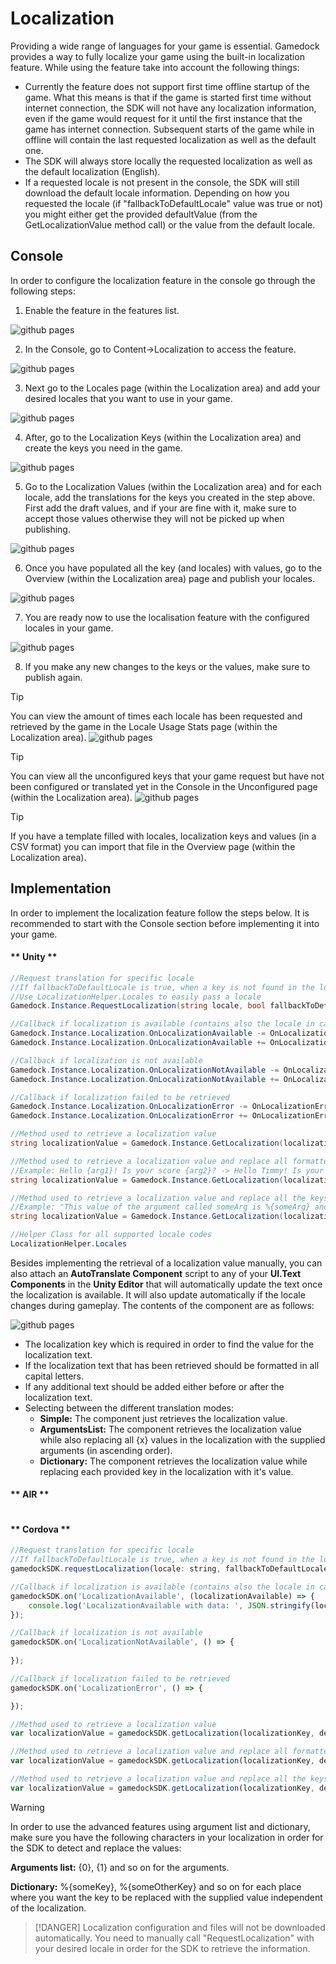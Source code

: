 # Localization

Providing a wide range of languages for your game is essential. Gamedock provides a way to fully localize your game using the built-in localization feature. While using the feature take into account the following things:

* Currently the feature does not support first time offline startup of the game. What this means is that if the game is started first time without internet connection, the SDK will not have any localization information, even if the game would request for it until the first instance that the game has internet connection. Subsequent starts of the game while in offline will contain the last requested localization as well as the default one.
* The SDK will always store locally the requested localization as well as the default localization (English).
* If a requested locale is not present in the console, the SDK will still download the default locale information. Depending on how you requested the locale (if "fallbackToDefaultLocale" value was true or not) you might either get the provided defaultValue (from the GetLocalizationValue method call) or the value from the default locale. 

## Console

In order to configure the localization feature in the console go through the following steps:

1. Enable the feature in the features list.

![github pages](_images/Localization1.png)


2. In the Console, go to Content->Localization to access the feature.

![github pages](_images/Localization2.png)


3. Next go to the Locales page (within the Localization area) and add your desired locales that you want to use in your game.

![github pages](_images/Localization3.png)


4. After, go to the Localization Keys (within the Localization area) and create the keys you need in the game.

![github pages](_images/Localization4.png)


5. Go to the Localization Values (within the Localization area) and for each locale, add the translations for the keys you created in the step above. First add the draft values, and if your are fine with it, make sure to accept those values otherwise they will not be picked up when publishing.

![github pages](_images/Localization5.png)


6. Once you have populated all the key (and locales) with values, go to the Overview (within the Localization area) page and publish your locales.

![github pages](_images/Localization6.png)


7. You are ready now to use the localisation feature with the configured locales in your game.

![github pages](_images/Localization7.png)


8. If you make any new changes to the keys or the values, make sure to publish again.


> [!TIP]
> You can view the amount of times each locale has been requested and retrieved by the game in the Locale Usage Stats page (within the Localization area).
> ![github pages](_images/Localization8.png)

> [!TIP]
> You can view all the unconfigured keys that your game request but have not been configured or translated yet in the Console in the Unconfigured page (within the Localization area).
> ![github pages](_images/Localization9.png)

> [!TIP]
> If you have a template filled with locales, localization keys and values (in a CSV format) you can import that file in the Overview page (within the Localization area).

## Implementation

In order to implement the localization feature follow the steps below. It is recommended to start with the Console section before implementing it into your game.

<!-- tabs:start -->

#### ** Unity **

~~~csharp
//Request translation for specific locale
//If fallbackToDefaultLocale is true, when a key is not found in the localization it will first try to get it from the default locale (English). If it is not present in the default locale it will return the default value passed at retrieval.
//Use LocalizationHelper.Locales to easily pass a locale
Gamedock.Instance.RequestLocalization(string locale, bool fallbackToDefaultLocale);

//Callback if localization is available (contains also the locale in case the default locale is returned)
Gamedock.Instance.Localization.OnLocalizationAvailable -= OnLocalizationAvailable;
Gamedock.Instance.Localization.OnLocalizationAvailable += OnLocalizationAvailable;

//Callback if localization is not available
Gamedock.Instance.Localization.OnLocalizationNotAvailable -= OnLocalizationNotAvailable;
Gamedock.Instance.Localization.OnLocalizationNotAvailable += OnLocalizationNotAvailable;

//Callback if localization failed to be retrieved
Gamedock.Instance.Localization.OnLocalizationError -= OnLocalizationError;
Gamedock.Instance.Localization.OnLocalizationError += OnLocalizationError;

//Method used to retrieve a localization value
string localizationValue = Gamedock.Instance.GetLocalization(localizationKey, defaultValue);

//Method used to retrieve a localization value and replace all formatted arguments ({0}, {1}, etc.)
//Example: Hello {arg1}! Is your score {arg2}? -> Hello Timmy! Is your score 30?
string localizationValue = Gamedock.Instance.GetLocalization(localizationKey, defaultValue, arg1, arg2, arg3);

//Method used to retrieve a localization value and replace all the keys from the passed dictionary with the values supplied
//Example: "This value of the argument called someArg is %{someArg} and the value of anotherArg is %{anotherArg}. You can reuse arguments multiple times in your text, which is %{someArg}, %{anotherArg} and %{someArg}." -> "The value of the argument called someArg is awesome and the value of anotherArg is crazy. You can reuse arguments multiple times in your text, which is awesome, crazy and awesome."
string localizationValue = Gamedock.Instance.GetLocalization(localizationKey, defaultValue, argumentsDictionary);

//Helper Class for all supported locale codes
LocalizationHelper.Locales
~~~

Besides implementing the retrieval of a localization value manually, you can also attach an **AutoTranslate Component** script to any of your **UI.Text Components** in the **Unity Editor** that will automatically update the text once the localization is available. It will also update automatically if the locale changes during gameplay. The contents of the component are as follows:

![github pages](_images/LocalizationAutoTranslateComponent.png)


* The localization key which is required in order to find the value for the localization text.
* If the localization text that has been retrieved should be formatted in all capital letters.
* If any additional text should be added either before or after the localization text.
* Selecting between the different translation modes:
    * **Simple:** The component just retrieves the localization value.
    * **ArgumentsList:** The component retrieves the localization value while also replacing all {x} values in the localization with the supplied arguments (in ascending order).
    * **Dictionary:** The component retrieves the localization value while replacing each provided key in the localization with it's value.

#### ** AIR **

~~~actionscript

~~~

#### ** Cordova **

~~~javascript
//Request translation for specific locale
//If fallbackToDefaultLocale is true, when a key is not found in the localization it will first try to get it from the default locale (English). If it is not present in the default locale it will return the default value passed at retrieval.
gamedockSDK.requestLocalization(locale: string, fallbackToDefaultLocale: boolean);

//Callback if localization is available (contains also the locale in case the default locale is returned)
gamedockSDK.on('LocalizationAvailable', (localizationAvailable) => {
    console.log('LocalizationAvailable with data: ', JSON.stringify(localizationAvailable));
});

//Callback if localization is not available
gamedockSDK.on('LocalizationNotAvailable', () => {
    
});

//Callback if localization failed to be retrieved
gamedockSDK.on('LocalizationError', () => {

});

//Method used to retrieve a localization value
var localizationValue = gamedockSDK.getLocalization(localizationKey, defaultValue);

//Method used to retrieve a localization value and replace all formatted arguments ({0}, {1}, etc.)
var localizationValue = gamedockSDK.getLocalization(localizationKey, defaultValue, arg1, arg2, arg3);

//Method used to retrieve a localization value and replace all the keys from the passed dictionary with the values supplied
var localizationValue = gamedockSDK.getLocalization(localizationKey, defaultValue, argumentsDictionary);
~~~

<!-- tabs:end -->

> [!WARNING]
> In order to use the advanced features using argument list and dictionary, make sure you have the following characters in your localization in order for the SDK to detect and replace the values:
> 
> **Arguments list:** {0}, {1} and so on for the arguments.
> 
> **Dictionary:** %{someKey}, %{someOtherKey} and so on for each place where you want the key to be replaced with the supplied value independent of the localization.

> [!DANGER]
> Localization configuration and files will not be downloaded automatically. You need to manually call "RequestLocalization" with your desired locale in order for the SDK to retrieve the information.


